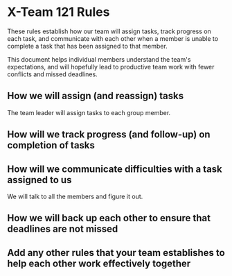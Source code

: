 # X-Team 121 Rules

These rules establish how our team will assign tasks,
track progress on each task, and communicate with each other 
when a member is unable to complete a task that has been assigned to that member.

This document helps individual members understand the team's expectations,
and will hopefully lead to productive team work with fewer conflicts
and missed deadlines.

## How we will assign (and reassign) tasks
The team leader will assign tasks to each group member.


## How will we track progress (and follow-up) on completion of tasks



## How will we communicate difficulties with a task assigned to us
We will talk to all the members and figure it out.



## How we will back up each other to ensure that deadlines are not missed



## Add any other rules that your team establishes to help each other work effectively together



